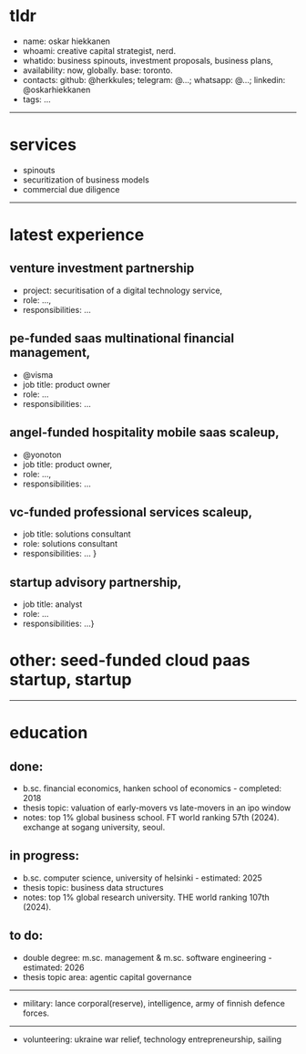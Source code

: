 # tldr

- name: oskar hiekkanen
- whoami: creative capital strategist, nerd.
- whatido: business spinouts, investment proposals, business plans, 
- availability: now, globally. base: toronto.
- contacts: github: @herkkules; telegram: @...; whatsapp: @...; linkedin: @oskarhiekkanen
- tags: ...

***
# services
- spinouts
- securitization of business models
- commercial due diligence

***

# latest experience

## venture investment partnership
- project: securitisation of a digital technology service,
- role: ...,
- responsibilities: ... 

## pe-funded saas multinational financial management,
- @visma
- job title: product owner
- role: ...
- responsibilities: ... 

## angel-funded hospitality mobile saas scaleup,
- @yonoton
- job title: product owner,
- role: ...,
- responsibilities: ... 

## vc-funded professional services scaleup,
- job title: solutions consultant
- role: solutions consultant
- responsibilities: ... }

## startup advisory partnership,
- job title: analyst
- role: ...
- responsibilities: ...}

# other: seed-funded cloud paas startup, startup 
***
# education

## done:
- b.sc. financial economics, hanken school of economics - completed: 2018
- thesis topic: valuation of early-movers vs late-movers in an ipo window
- notes: top 1% global business school. FT world ranking 57th (2024). exchange at sogang university, seoul.

## in progress:
- b.sc. computer science, university of helsinki - estimated: 2025
- thesis topic: business data structures
- notes: top 1% global research university. THE world ranking 107th (2024).

## to do:
- double degree: m.sc. management & m.sc. software engineering - estimated: 2026
- thesis topic area: agentic capital governance

***


- military: lance corporal(reserve), intelligence, army of finnish defence forces.
*** 
- volunteering: ukraine war relief, technology entrepreneurship, sailing